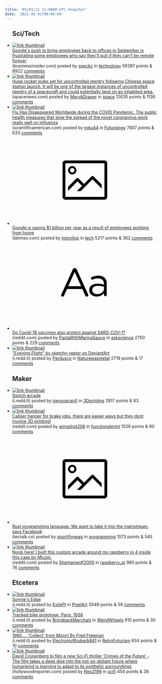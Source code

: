 ```yaml
---
title: '05/01/21 12:00AM UTC Snapshot'
date: '2021-05-01T00:00:04'
---
```

<ul>
<h2>Sci/Tech</h2>

<li><a href='https://www.businessinsider.com/googles-resistance-to-going-fully-remote-is-frustrating-employees-2021-4'><img src='https://b.thumbs.redditmedia.com/s3QwP-6Ur3kIdLe6iZ4wBzGeI8HtAhWcFNyp_rHZIcY.jpg' alt='link thumbnail'></a><div><div class='linkTitle'><a href='https://www.businessinsider.com/googles-resistance-to-going-fully-remote-is-frustrating-employees-2021-4'>Google's push to bring employees back to offices in September is frustrating some employees who say they'll quit if they can't be remote forever</a></div>(businessinsider.com) posted by <a href='https://www.reddit.com/user/speckz'>speckz</a> in <a href='https://www.reddit.com/r/technology'>technology</a> 58397 points & 8922 <a href='https://www.reddit.com/r/technology/comments/n1stfj/googles_push_to_bring_employees_back_to_offices/'>comments</a></div></li>

<li><a href='https://spacenews.com/huge-rocket-looks-set-for-uncontrolled-reentry-following-chinese-space-station-launch/'><img src='https://b.thumbs.redditmedia.com/R-H4jJytzMaZifgpnvbsIsdzOnJ3oXIsHsAFTI0CtfE.jpg' alt='link thumbnail'></a><div><div class='linkTitle'><a href='https://spacenews.com/huge-rocket-looks-set-for-uncontrolled-reentry-following-chinese-space-station-launch/'>Huge rocket looks set for uncontrolled reentry following Chinese space station launch. It will be one of the largest instances of uncontrolled reentry of a spacecraft and could potentially land on an inhabited area.</a></div>(spacenews.com) posted by <a href='https://www.reddit.com/user/MaryADraper'>MaryADraper</a> in <a href='https://www.reddit.com/r/space'>space</a> 12635 points & 1136 <a href='https://www.reddit.com/r/space/comments/n1rokj/huge_rocket_looks_set_for_uncontrolled_reentry/'>comments</a></div></li>

<li><a href='https://www.scientificamerican.com/article/flu-has-disappeared-worldwide-during-the-covid-pandemic/'><img src='https://b.thumbs.redditmedia.com/xW9P60593-NteAwlZr7WcyHlRH4AFiMtI8PFa-yZFOk.jpg' alt='link thumbnail'></a><div><div class='linkTitle'><a href='https://www.scientificamerican.com/article/flu-has-disappeared-worldwide-during-the-covid-pandemic/'>Flu Has Disappeared Worldwide during the COVID Pandemic. The public health measures that slow the spread of the novel coronavirus work really well on influenza</a></div>(scientificamerican.com) posted by <a href='https://www.reddit.com/user/roku44'>roku44</a> in <a href='https://www.reddit.com/r/Futurology'>Futurology</a> 7807 points & 633 <a href='https://www.reddit.com/r/Futurology/comments/n1v32r/flu_has_disappeared_worldwide_during_the_covid/'>comments</a></div></li>

<li><a href='https://www.latimes.com/business/technology/story/2021-04-28/google-is-saving-1-billion-per-year-as-a-result-of-employees-working-from-home'><svg version='1.1' viewBox='-34 -14 104 64' preserveAspectRatio='xMidYMid meet' xmlns='http://www.w3.org/2000/svg' xmlns:xlink='http://www.w3.org/1999/xlink'>
    <title>link thumbnail</title>
    <path d='M32,4H4A2,2,0,0,0,2,6V30a2,2,0,0,0,2,2H32a2,2,0,0,0,2-2V6A2,2,0,0,0,32,4ZM4,30V6H32V30Z'></path>
    <path d='M8.92,14a3,3,0,1,0-3-3A3,3,0,0,0,8.92,14Zm0-4.6A1.6,1.6,0,1,1,7.33,11,1.6,1.6,0,0,1,8.92,9.41Z'></path>
    <path d='M22.78,15.37l-5.4,5.4-4-4a1,1,0,0,0-1.41,0L5.92,22.9v2.83l6.79-6.79L16,22.18l-3.75,3.75H15l8.45-8.45L30,24V21.18l-5.81-5.81A1,1,0,0,0,22.78,15.37Z'></path>
    </svg></a><div><div class='linkTitle'><a href='https://www.latimes.com/business/technology/story/2021-04-28/google-is-saving-1-billion-per-year-as-a-result-of-employees-working-from-home'>Google is saving $1 billion per year as a result of employees working from home</a></div>(latimes.com) posted by <a href='https://www.reddit.com/user/totonilop'>totonilop</a> in <a href='https://www.reddit.com/r/tech'>tech</a> 5217 points & 362 <a href='https://www.reddit.com/r/tech/comments/n1nws8/google_is_saving_1_billion_per_year_as_a_result/'>comments</a></div></li>

<li><a href='https://www.reddit.com/r/askscience/comments/n1rtbf/do_covid19_vaccines_also_protect_against_sarscov1/'><svg version='1.1' viewBox='-34 -12 104 64' preserveAspectRatio='xMidYMid slice' xmlns='http://www.w3.org/2000/svg' xmlns:xlink='http://www.w3.org/1999/xlink'>
    <title>text link thumbnail</title>
    <path d='M12.19,8.84a1.45,1.45,0,0,0-1.4-1h-.12a1.46,1.46,0,0,0-1.42,1L1.14,26.56a1.29,1.29,0,0,0-.14.59,1,1,0,0,0,1,1,1.12,1.12,0,0,0,1.08-.77l2.08-4.65h11l2.08,4.59a1.24,1.24,0,0,0,1.12.83,1.08,1.08,0,0,0,1.08-1.08,1.64,1.64,0,0,0-.14-.57ZM6.08,20.71l4.59-10.22,4.6,10.22Z'>
    </path>
    <path d='M32.24,14.78A6.35,6.35,0,0,0,27.6,13.2a11.36,11.36,0,0,0-4.7,1,1,1,0,0,0-.58.89,1,1,0,0,0,.94.92,1.23,1.23,0,0,0,.39-.08,8.87,8.87,0,0,1,3.72-.81c2.7,0,4.28,1.33,4.28,3.92v.5a15.29,15.29,0,0,0-4.42-.61c-3.64,0-6.14,1.61-6.14,4.64v.05c0,2.95,2.7,4.48,5.37,4.48a6.29,6.29,0,0,0,5.19-2.48V26.9a1,1,0,0,0,1,1,1,1,0,0,0,1-1.06V19A5.71,5.71,0,0,0,32.24,14.78Zm-.56,7.7c0,2.28-2.17,3.89-4.81,3.89-1.94,0-3.61-1.06-3.61-2.86v-.06c0-1.8,1.5-3,4.2-3a15.2,15.2,0,0,1,4.22.61Z'>
    </path>
    </svg></a><div><div class='linkTitle'><a href='https://www.reddit.com/r/askscience/comments/n1rtbf/do_covid19_vaccines_also_protect_against_sarscov1/'>Do Covid-19 vaccines also protect against SARS-COV-1?</a></div>(reddit.com) posted by <a href='https://www.reddit.com/user/PastaWithMarinaSauce'>PastaWithMarinaSauce</a> in <a href='https://www.reddit.com/r/askscience'>askscience</a> 2750 points & 229 <a href='https://www.reddit.com/r/askscience/comments/n1rtbf/do_covid19_vaccines_also_protect_against_sarscov1/'>comments</a></div></li>

<li><a href='https://i.redd.it/ga8ks35ve7w61.jpg'><img src='https://b.thumbs.redditmedia.com/6dQh7C6jJXkuoi8GH6fOu7VQWDMc7-IVCevTc4LCxsI.jpg' alt='link thumbnail'></a><div><div class='linkTitle'><a href='https://i.redd.it/ga8ks35ve7w61.jpg'>"Evening Flight" by sketchy-raptor on DeviantArt</a></div>(i.redd.it) posted by <a href='https://www.reddit.com/user/Pardusco'>Pardusco</a> in <a href='https://www.reddit.com/r/Naturewasmetal'>Naturewasmetal</a> 2719 points & 17 <a href='https://www.reddit.com/r/Naturewasmetal/comments/n1i5ck/evening_flight_by_sketchyraptor_on_deviantart/'>comments</a></div></li>

<h2>Maker</h2>

<li><a href='https://i.redd.it/expnixwjcbw61.jpg'><img src='https://b.thumbs.redditmedia.com/IGfOFRENbsl1n3l59d6bbobDxdgG9tn_oyrPqyP8GxM.jpg' alt='link thumbnail'></a><div><div class='linkTitle'><a href='https://i.redd.it/expnixwjcbw61.jpg'>Switch arcade</a></div>(i.redd.it) posted by <a href='https://www.reddit.com/user/joeysopran0'>joeysopran0</a> in <a href='https://www.reddit.com/r/3Dprinting'>3Dprinting</a> 2817 points & 83 <a href='https://www.reddit.com/r/3Dprinting/comments/n1txno/switch_arcade/'>comments</a></div></li>

<li><a href='https://www.reddit.com/gallery/n1qq0o'><img src='https://b.thumbs.redditmedia.com/w0gEAy4HJdnkHCLhH31qlEQ0wE-yBLIvpBIa_wyha4g.jpg' alt='link thumbnail'></a><div><div class='linkTitle'><a href='https://www.reddit.com/gallery/n1qq0o'>Caliper hanger for brake jobs, there are easier ways but they dont involve 3D printing!</a></div>(reddit.com) posted by <a href='https://www.reddit.com/user/wingshot206'>wingshot206</a> in <a href='https://www.reddit.com/r/functionalprint'>functionalprint</a> 1529 points & 90 <a href='https://www.reddit.com/r/functionalprint/comments/n1qq0o/caliper_hanger_for_brake_jobs_there_are_easier/'>comments</a></div></li>

<li><a href='https://www.tectalk.co/rust-programming-language-we-want-to-take-it-into-the-mainstream-says-facebook/'><svg version='1.1' viewBox='-34 -14 104 64' preserveAspectRatio='xMidYMid meet' xmlns='http://www.w3.org/2000/svg' xmlns:xlink='http://www.w3.org/1999/xlink'>
    <title>link thumbnail</title>
    <path d='M32,4H4A2,2,0,0,0,2,6V30a2,2,0,0,0,2,2H32a2,2,0,0,0,2-2V6A2,2,0,0,0,32,4ZM4,30V6H32V30Z'></path>
    <path d='M8.92,14a3,3,0,1,0-3-3A3,3,0,0,0,8.92,14Zm0-4.6A1.6,1.6,0,1,1,7.33,11,1.6,1.6,0,0,1,8.92,9.41Z'></path>
    <path d='M22.78,15.37l-5.4,5.4-4-4a1,1,0,0,0-1.41,0L5.92,22.9v2.83l6.79-6.79L16,22.18l-3.75,3.75H15l8.45-8.45L30,24V21.18l-5.81-5.81A1,1,0,0,0,22.78,15.37Z'></path>
    </svg></a><div><div class='linkTitle'><a href='https://www.tectalk.co/rust-programming-language-we-want-to-take-it-into-the-mainstream-says-facebook/'>Rust programming language: We want to take it into the mainstream, says Facebook</a></div>(tectalk.co) posted by <a href='https://www.reddit.com/user/sportifynews'>sportifynews</a> in <a href='https://www.reddit.com/r/programming'>programming</a> 1073 points & 545 <a href='https://www.reddit.com/r/programming/comments/n1n4ve/rust_programming_language_we_want_to_take_it_into/'>comments</a></div></li>

<li><a href='https://www.reddit.com/gallery/n1tul0'><img src='https://b.thumbs.redditmedia.com/feLshz19jk1OHU6dxydnCYOwfPzn92lCqpVBN3uJBok.jpg' alt='link thumbnail'></a><div><div class='linkTitle'><a href='https://www.reddit.com/gallery/n1tul0'>Noob here! I built this custom arcade around my raspberry pi 4 inside this case by Miuzei.</a></div>(reddit.com) posted by <a href='https://www.reddit.com/user/Shamanwolf2000'>Shamanwolf2000</a> in <a href='https://www.reddit.com/r/raspberry_pi'>raspberry_pi</a> 980 points & 76 <a href='https://www.reddit.com/r/raspberry_pi/comments/n1tul0/noob_here_i_built_this_custom_arcade_around_my/'>comments</a></div></li>

<h2>Etcetera</h2>

<li><a href='https://i.redd.it/283e4gxrhaw61.png'><img src='https://a.thumbs.redditmedia.com/pzdz086JEk_495N8IHN4Z3L6xmYac1tq9CwUVIM-CL0.jpg' alt='link thumbnail'></a><div><div class='linkTitle'><a href='https://i.redd.it/283e4gxrhaw61.png'>Sonnie's Edge</a></div>(i.redd.it) posted by <a href='https://www.reddit.com/user/ExilePt'>ExilePt</a> in <a href='https://www.reddit.com/r/PixelArt'>PixelArt</a> 3049 points & 59 <a href='https://www.reddit.com/r/PixelArt/comments/n1r67z/sonnies_edge/'>comments</a></div></li>

<li><a href='https://i.redd.it/vpb7d3bmrbw61.jpg'><img src='https://b.thumbs.redditmedia.com/QclPpJY_P--pAmBvc9BJRbIueN8gUP6_vFYbafkA8vA.jpg' alt='link thumbnail'></a><div><div class='linkTitle'><a href='https://i.redd.it/vpb7d3bmrbw61.jpg'>Tracked bike prototype, Paris, 1938</a></div>(i.redd.it) posted by <a href='https://www.reddit.com/user/BringbackMarchais'>BringbackMarchais</a> in <a href='https://www.reddit.com/r/WeirdWheels'>WeirdWheels</a> 910 points & 30 <a href='https://www.reddit.com/r/WeirdWheels/comments/n1vmu3/tracked_bike_prototype_paris_1938/'>comments</a></div></li>

<li><a href='https://i.redd.it/bl3hwv2qxcw61.jpg'><img src='https://b.thumbs.redditmedia.com/tIJB1Fv_cediBW-VadM12gRFTtAQuqdktjDaQ_mvD8k.jpg' alt='link thumbnail'></a><div><div class='linkTitle'><a href='https://i.redd.it/bl3hwv2qxcw61.jpg'>1960 ... 'Collect' from Moon! By Fred Freeman</a></div>(i.redd.it) posted by <a href='https://www.reddit.com/user/ElectronicRhubarb841'>ElectronicRhubarb841</a> in <a href='https://www.reddit.com/r/RetroFuturism'>RetroFuturism</a> 634 points & 10 <a href='https://www.reddit.com/r/RetroFuturism/comments/n20p8f/1960_collect_from_moon_by_fred_freeman/'>comments</a></div></li>

<li><a href='https://www.hollywoodreporter.com/heat-vision/viggo-mortensen-kristen-stewart-crimes-of-the-future-david-cronenberg'><img src='https://b.thumbs.redditmedia.com/JxxpOlEyC2kdoDWs5eHab-MMbu2lSMLM6kLZ7W0ABzw.jpg' alt='link thumbnail'></a><div><div class='linkTitle'><a href='https://www.hollywoodreporter.com/heat-vision/viggo-mortensen-kristen-stewart-crimes-of-the-future-david-cronenberg'>David Cronenberg to film a new Sci-Fi thriller ‘Crimes of the Future’ - The film takes a deep dive into the not-so-distant future where humankind is learning to adapt to its synthetic surroundings</a></div>(hollywoodreporter.com) posted by <a href='https://www.reddit.com/user/Neo2199'>Neo2199</a> in <a href='https://www.reddit.com/r/scifi'>scifi</a> 454 points & 38 <a href='https://www.reddit.com/r/scifi/comments/n1xlzm/david_cronenberg_to_film_a_new_scifi_thriller/'>comments</a></div></li>

</ul>

